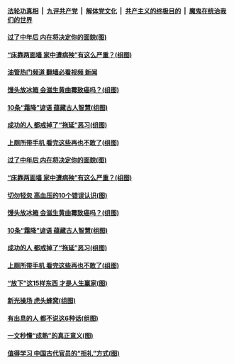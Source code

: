####  [法轮功真相](../../../../basic/blob/master/README.md?t=10260331) &nbsp;|&nbsp; [九评共产党](../../../../9ping.md/blob/master/README.md?t=10260331) &nbsp;|&nbsp; [解体党文化](../../../../jtdwh.md/blob/master/README.md?t=10260331)  &nbsp;|&nbsp; [共产主义的终极目的](../../../../gczydzjmd.md/blob/master/README.md?t=10260331) &nbsp;|&nbsp; [魔鬼在统治我们的世界](../../../../mgztzwmdsj.md/blob/master/README.md?t=10260331) 

#### [过了中年后 内在将决定你的面貌(图)](../pages/p8/1019960.md?t=10260331) 

#### [“床靠两面墙 家中遭病殃”有这么严重？(组图)](../pages/p8/1018906.md?t=10260331) 

#### [油管热门频道 翻墙必看视频 新闻](http://209.250.226.216:81/youtube.html?10260331)

#### [馒头放冰箱 会滋生黄曲霉致癌吗？(组图)](../pages/p8/1018680.md?t=10260331) 

#### [10条“霜降”谚语 蕴藏古人智慧(组图)](../pages/p8/1019860.md?t=10260331) 

#### [成功的人 都戒掉了“拖延”恶习(组图)](../pages/p8/1018683.md?t=10260331) 

#### [上厕所带手机 看完这些再也不敢了(组图)](../pages/p8/1018830.md?t=10260331) 

#### [过了中年后 内在将决定你的面貌(图)](../pages/p8/1019960.md?t=10260331) 



#### [“床靠两面墙 家中遭病殃”有这么严重？(组图)](../pages/p8/1018906.md?t=10260331) 

#### [切勿轻忽 高血压的10个错误认识(图)](../pages/p8/1019882.md?t=10260331) 

#### [馒头放冰箱 会滋生黄曲霉致癌吗？(组图)](../pages/p8/1018680.md?t=10260331) 

#### [10条“霜降”谚语 蕴藏古人智慧(组图)](../pages/p8/1019860.md?t=10260331) 

#### [成功的人 都戒掉了“拖延”恶习(组图)](../pages/p8/1018683.md?t=10260331) 


#### [上厕所带手机 看完这些再也不敢了(组图)](../pages/p8/1018830.md?t=10260331) 

#### [“放下”这15样东西 才是人生赢家(图)](../pages/p8/1019783.md?t=10260331) 


#### [新光操场 虎头蜂窝(组图)](../pages/p8/1019700.md?t=10260331) 

#### [有出息的人 都不说这6种话(组图)](../pages/p8/1019245.md?t=10260331) 



#### [一文秒懂“成熟”的真正意义(图)](../pages/p8/1019651.md?t=10260331) 


#### [值得学习 中国古代官员的“拒礼”方式(图)](../pages/p8/1019603.md?t=10260331) 


<img src='http://gfw-breaker.win/goodnews/indexes/p8.md' width='0px' height='0px'/>
